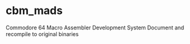 # cbm_mads
Commodore 64 Macro Assembler Development System
Document and recompile to original binaries
